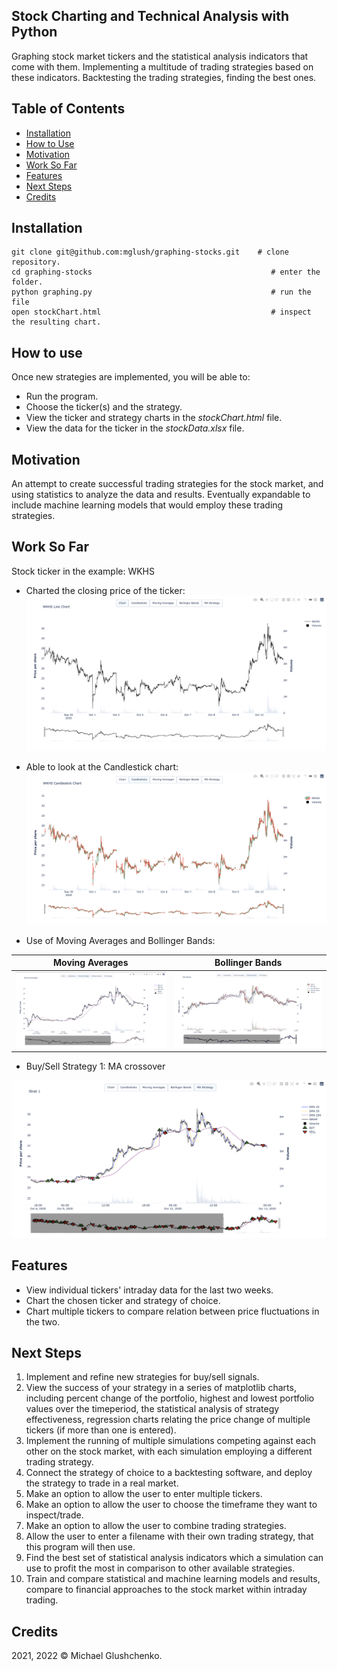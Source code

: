 ## Stock Charting and Technical Analysis with Python

Graphing stock market tickers and the statistical analysis indicators that come with them. Implementing a multitude of trading strategies based on these indicators. Backtesting the trading strategies, finding the best ones.

## Table of Contents
* [Installation](https://github.com/mglush/graphing-stocks/blob/main/README.md#installation)
* [How to Use](https://github.com/mglush/graphing-stocks/blob/main/README.md#how-to-use)
* [Motivation](https://github.com/mglush/graphing-stocks/blob/main/README.md#motivation)
* [Work So Far](https://github.com/mglush/graphing-stocks/blob/main/README.md#work-so-far)
* [Features](https://github.com/mglush/graphing-stocks/blob/main/README.md#features)
* [Next Steps](https://github.com/mglush/graphing-stocks/blob/main/README.md#next-steps)
* [Credits](https://github.com/mglush/graphing-stocks/blob/main/README.md#credits)

## Installation
~~~
git clone git@github.com:mglush/graphing-stocks.git    # clone repository.
cd graphing-stocks                                        # enter the folder.
python graphing.py                                        # run the file
open stockChart.html                                      # inspect the resulting chart.
~~~

## How to use
Once new strategies are implemented, you will be able to:
* Run the program.
* Choose the ticker(s) and the strategy.
* View the ticker and strategy charts in the *stockChart.html* file.
* View the data for the ticker in the *stockData.xlsx* file.

## Motivation
An attempt to create successful trading strategies for the stock market, and using statistics to analyze the data and results. Eventually expandable to include machine learning models that would employ these trading strategies.

## Work So Far
Stock ticker in the example: WKHS

* Charted the closing price of the ticker:
![closing price](/images/Chart.jpg)

* Able to look at the Candlestick chart:
![candle](/images/Candle.jpg)

* Use of Moving Averages and Bollinger Bands:

Moving Averages             |  Bollinger Bands
:-------------------------:|:-------------------------:
![](/images/MA.jpg)              |  ![](/images/BollBands.jpg)

* Buy/Sell Strategy 1: MA crossover

![strat](/images/MAstrat.jpg)

## Features
* View individual tickers' intraday data for the last two weeks.
* Chart the chosen ticker and strategy of choice.
* Chart multiple tickers to compare relation between price fluctuations in the two.

## Next Steps
1. Implement and refine new strategies for buy/sell signals.
2. View the success of your strategy in a series of matplotlib charts, including percent change of the portfolio, highest and lowest portfolio values over the timeperiod, the statistical analysis of strategy effectiveness, regression charts relating the price change of multiple tickers (if more than one is entered).
3. Implement the running of multiple simulations competing against each other on the stock market, with each simulation employing a different trading strategy.
4. Connect the strategy of choice to a backtesting software, and deploy the strategy to trade in a real market.
5. Make an option to allow the user to enter multiple tickers.
6. Make an option to allow the user to choose the timeframe they want to inspect/trade.
7. Make an option to allow the user to combine trading strategies.
8. Allow the user to enter a filename with their own trading strategy, that this program will then use.
9. Find the best set of statistical analysis indicators which a simulation can use to profit the most in comparison to other available strategies.
10. Train and compare statistical and machine learning models and results, compare to financial approaches to the stock market within intraday trading.

## Credits
2021, 2022 © Michael Glushchenko.
